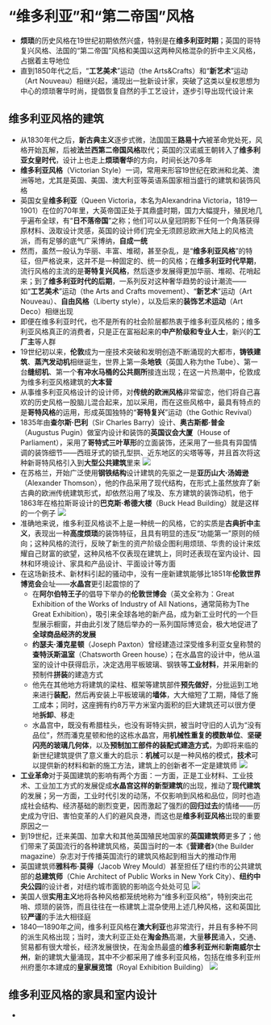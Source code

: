 # “维多利亚”和“第二帝国”风格
* **烦琐**的历史风格在19世纪初期依然兴盛，特别是在**维多利亚时期**；英国的哥特复兴风格、法国的“第二帝国”风格和美国以这两种风格混杂的折中主义风格，占据着主导地位
* 直到1850年代之后，“**工艺美术**”运动（the Arts&Crafts）和“**新艺术**”运动（Art Nouveau）相继兴起，涌现出一批新设计家，突破了这类以皇权思想为中心的烦琐奢华时尚，提倡恢复自然的手工艺设计，逐步引导出现代设计来
## 维多利亚风格的建筑
* 从1830年代之后，**新古典主义**逐步式微，法国国王**路易十六**被革命党处死，风格开始瓦解，后被**法兰西第二帝国风格**取代；英国的汉诺威王朝转入了**维多利亚女皇时代**，设计上也走上**烦琐奢华**的方向，时间长达70多年
* **维多利亚风格**（Victorian Style）一词，常用来形容19世纪在欧洲和北美、澳洲等地，尤其是英国、美国、澳大利亚等英语系国家相当盛行的建筑和装饰风格
* 英国女皇**维多利亚**（Queen Victoria，本名为Alexandrina Victoria，1819—1901）在位的70年里，大英帝国正处于其鼎盛时期，国力大幅提升，殖民地几乎遍布全球，有“**日不落帝国**”之称；他们可以从皇冠阴影下任何一个角落获得原材料、汲取设计灵感，英国的设计师们完全无须顾忌欧洲大陆上的风格流派，而有足够的底气广采博纳，**自成一统**
* 然而，虽然一般认为华丽、丰富、堆砌，甚至杂乱，是“**维多利亚风格**”的特征，但严格说来，这并不是一种固定的、统一的风格；在**维多利亚时代早期**，流行风格的主流的是**哥特复兴风格**，然后逐步发展得更加华丽、堆砌、花哨起来；到了**维多利亚时代的后期**，一系列反对这种奢华趋势的设计潮流——如“**工艺美术**”运动（the Arts and Crafts movement）、“**新艺术**”运动（Art Nouveau）、**自由风格**（Liberty style），以及后来的**装饰艺术运动**（Art Deco）相继出现
* 即便在维多利亚时代，也不是所有的社会阶层都热衷于维多利亚风格的；维多利亚风格真正的消费者，只是正在富裕起来的**中产阶级和专业人士**，新兴的**工厂主**等人群
* 19世纪初以来，**伦敦**成为一座技术突破和发明创造不断涌现的大都市，**铸铁建筑**、**蒸汽发动机**相继诞生，世界上第一条**地铁**（英国人称为the Tube）、第一台**缝纫机**、第一个**有冲水马桶的公共厕所**接连出现；在这一片热潮中，伦敦成为维多利亚风格建筑的**大本营**
* 从事维多利亚风格设计的设计师，对**传统的欧洲风格**非常留恋，他们将自己喜欢的历史风格一股脑儿混合起来，加以采用，而在这些风格中，最具有特点的是**哥特风格**的运用，形成英国独特的“**哥特复兴**”运动（the Gothic Revival）
* 1835年由**查尔斯·巴利**（Sir Charles Barry）设计、**奥古斯都·普金**（Augustus Pugin）做室内设计和装饰的**英国议会大厦**（House of Parliament），采用了**哥特式三叶草形**的立面装饰，还采用了一些具有异国情调的装饰细节——西班牙式的锁孔型拱、近东地区的尖塔等等，并且首次将这种新哥特风格引入到**大型公共建筑**里来
![](../images/威斯敏斯特宫.jpg)
* 在苏格兰，开始广泛使用**钢铁结构**设计建筑的先驱之一是**亚历山大·汤姆逊**（Alexander Thomson），他的作品采用了现代结构，在形式上虽然放弃了新古典的欧洲传统建筑形式，却依然沿用了埃及、东方建筑的装饰动机，他于1863年在格拉斯哥设计的**巴克斯·希德大楼**（Buck Head Building）就是这样的一个例子
![](../images/Buck%20Head%20Building.jpg)
* 准确地来说，维多利亚风格谈不上是一种统一的风格，它的实质是**古典折中主义**，表现出一种**高度烦琐**的装饰特征，且具有明显的违反“功能第一”原则的倾向；这种风格的流行，反映了新生的资产阶级企图利用烦琐、华贵的设计来炫耀自己财富的欲望，这种风格不仅表现在建筑上，同时还表现在室内设计、园林和环境设计、家具和产品设计、平面设计等方面
* 在这场新技术、新材料引起的骚动中，没有一座新建筑能够比1851年**伦敦世界博览会**会址——**水晶宫**更引起震惊的了
  * 在**阿尔伯特王子**的倡导下举办的**伦敦世博会**（英文全称为：Great Exhibition of the Works of Industry of All Nations，通常简称为The Great Exhibition），吸引来全球各地的新产品，成为新工业时代的一个巨型展示橱窗，并由此引发了随后举办的一系列国际博览会，极大地促进了**全球商品经济的发展**
  * **约瑟夫·潘克星顿**（Joseph Paxton）曾经建造过深受维多利亚女皇称赞的**查特沃斯温室**（Chatsworth Green house）；在水晶宫的设计中，他从温室的设计中获得启示，决定选用平板玻璃、钢铁等**工业材料**，并采用新的预制件**拼装**的建造方式
  * 他先在其他地方将建筑的梁柱、框架等建筑部件**预先做好**，分批运到工地来进行**装配**，然后再安装上平板玻璃的**墙体**，大大缩短了工期，降低了施工成本；同时，这座拥有约8万平方米室内面积的巨大建筑还可以很方便地**拆卸**、移走
  * 水晶宫中，既没有希腊柱头，也没有哥特尖拱，被当时守旧的人讥为“没有品位”，然而潘克星顿和他的这栋水晶宫，用**机械性重复的模数单位**、**坚硬闪亮的玻璃几何体**，以及**预制加工部件的装配式建造方式**，为即将来临的新世纪建筑提供了意义重大的启示：**机械**可以是一种风格的模式，**技术**可以提供新的材料和新的施工方法，建筑上的创新者不一定是建筑师
![](../images/水晶宫.jpg)
* **工业革命**对于英国建筑的影响有两个方面：一方面，正是工业材料、工业技术、工业加工方式的发展促成**水晶宫这样的新型建筑**的出现，推动了**现代建筑**的发展；另一方面，工业时代引发的动荡，不仅影响到风格和品位，同时也造成社会结构、经济基础的剧烈变更，因而激起了强烈的**回归过去**的情绪——历史成为守旧、害怕变革的人们的避风良港，而这也是**维多利亚风格**出现的重要原因之一
* 到19世纪，迁来美国、加拿大和其他英国殖民地国家的**英国建筑师**更多了；他们带来了英国流行的各种建筑风格，英国当时的一本《**营建者**》（the Builder magazine）杂志对于传播英国流行的建筑风格起到相当大的推动作用
* 英国建筑师**雅科布·莫得**（Jacob Wrey Mould）甚至担任了纽约市的公共建筑部的**总建筑师**（Chie Architect of Public Works in New York City）、**纽约中央公园**的设计者，对纽约城市面貌的影响迄今处处可见
![](../images/纽约中央公园.jpg)
* 美国人很**实用主义**地将各种风格都笼统地称为“维多利亚风格”，特别突出花哨、烦琐的装饰，而且往往在一栋建筑上混杂使用上述几种风格，这和英国比较**严谨**的手法大相径庭
* 1840—1890年之间，维多利亚风格在**澳大利亚**也非常流行，并且有多种不同的派生风格出现；当时，澳大利亚正处在**淘金热**高潮，大量**移民**涌入，交通、贸易都有很大增长，经济发展很快，在淘金热最盛的**维多利亚州**和**新南威尔士州**，新的建筑大量涌现，其中不少都采用了维多利亚风格，包括在维多利亚州州府墨尔本建成的**皇家展览馆**（Royal Exhibition Building）
![](../images/皇家展览馆.jpg)
## 维多利亚风格的家具和室内设计
* 